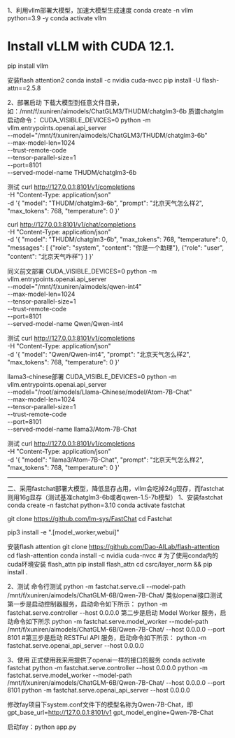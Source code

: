 1、利用vllm部署大模型，加速大模型生成速度
conda create -n vllm python=3.9 -y
conda activate vllm

# Install vLLM with CUDA 12.1.
pip install vllm

安装flash attention2
conda install -c nvidia cuda-nvcc
pip install -U flash-attn==2.5.8


2、部署启动
下载大模型到任意文件目录，如：/mnt/f/xuniren/aimodels/ChatGLM3/THUDM/chatglm3-6b
质谱chatglm启动命令：
CUDA_VISIBLE_DEVICES=0 python -m vllm.entrypoints.openai.api_server \
--model="/mnt/f/xuniren/aimodels/ChatGLM3/THUDM/chatglm3-6b" \
--max-model-len=1024 \
--trust-remote-code \
--tensor-parallel-size=1 \
--port=8101 \
--served-model-name THUDM/chatglm3-6b

测试
curl http://127.0.0.1:8101/v1/completions \
    -H "Content-Type: application/json" \
    -d '{
        "model": "THUDM/chatglm3-6b",
        "prompt": "北京天气怎么样2",
        "max_tokens": 768,
        "temperature": 0
    }'
 
curl http://127.0.0.1:8101/v1/chat/completions \
    -H "Content-Type: application/json" \
    -d '{
    "model": "THUDM/chatglm3-6b",
    "max_tokens": 768,
    "temperature": 0,
    "messages": [
    {"role": "system", "content": "你是一个助理"},
    {"role": "user", "content": "北京天气咋样"}
    ]
    }'
    
同义前文部署
CUDA_VISIBLE_DEVICES=0 python -m vllm.entrypoints.openai.api_server \
--model="/mnt/f/xuniren/aimodels/qwen-int4" \
--max-model-len=1024 \
--tensor-parallel-size=1 \
--trust-remote-code \
--port=8101 \
--served-model-name Qwen/Qwen-int4 

测试
curl http://127.0.0.1:8101/v1/completions \
    -H "Content-Type: application/json" \
    -d '{
        "model": "Qwen/Qwen-int4",
        "prompt": "北京天气怎么样2",
        "max_tokens": 768,
        "temperature": 0
    }'
 
 llama3-chinese部署
 CUDA_VISIBLE_DEVICES=0 python -m vllm.entrypoints.openai.api_server \
--model="/root/aimodels/Llama-Chinese/model/Atom-7B-Chat" \
--max-model-len=1024 \
--tensor-parallel-size=1 \
--trust-remote-code \
--port=8101 \
--served-model-name llama3/Atom-7B-Chat 

测试
curl http://127.0.0.1:8101/v1/completions \
    -H "Content-Type: application/json" \
    -d '{
        "model": "llama3/Atom-7B-Chat",
        "prompt": "北京天气怎么样2",
        "max_tokens": 768,
        "temperature": 0
    }'

----------------------------------------------------------------------------------------------------------------------
二、采用fastchat部署大模型，降低显存占用，vllm会吃掉24g现存，而fastchat则用16g显存（测试基准chatglm3-6b或者qwen-1.5-7b模型）
1、安装fastchat
conda create -n fastchat python=3.10
conda activate fastchat

git clone https://github.com/lm-sys/FastChat
cd Fastchat

pip3 install -e ".[model_worker,webui]"

安装flash attention
git clone https://github.com/Dao-AILab/flash-attention
cd flash-attention
conda install -c nvidia cuda-nvcc # 为了使用conda内的cuda环境安装 flash_attn
pip install flash_attn
cd csrc/layer_norm && pip install .

2、测试
命令行测试
python -m fastchat.serve.cli --model-path /mnt/f/xuniren/aimodels/ChatGLM-6B/Qwen-7B-Chat/
类似openai接口测试
第一步是启动控制器服务，启动命令如下所示：
python -m fastchat.serve.controller --host 0.0.0.0
第二步是启动 Model Worker 服务，启动命令如下所示
python -m fastchat.serve.model_worker --model-path /mnt/f/xuniren/aimodels/ChatGLM-6B/Qwen-7B-Chat/ --host 0.0.0.0 --port 8101
#第三步是启动 RESTFul API 服务，启动命令如下所示：
python -m fastchat.serve.openai_api_server --host 0.0.0.0

3、使用
正式使用我采用提供了openai一样的接口的服务
conda activate fastchat
python -m fastchat.serve.controller --host 0.0.0.0
python -m fastchat.serve.model_worker --model-path /mnt/f/xuniren/aimodels/ChatGLM-6B/Qwen-7B-Chat/ --host 0.0.0.0 --port 8101
python -m fastchat.serve.openai_api_server --host 0.0.0.0

修改fay项目下system.conf文件下的模型名称为Qwen-7B-Chat，即
gpt_base_url=http://127.0.0.1:8101/v1
gpt_model_engine=Qwen-7B-Chat

启动fay：python app.py